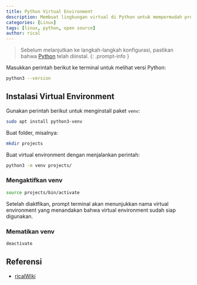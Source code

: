 ```yaml
---
title: Python Virtual Environment
description: Membuat lingkungan virtual di Python untuk mempermudah proses developments.
categories: [Linux]
tags: [linux, python, open source]
author: rical
---
```


> Sebelum melanjutkan ke langkah-langkah konfigurasi, pastikan bahwa <a href="https://www.python.org/" target="_blank">Python</a> telah diinstal.
{: .prompt-info }

Masukkan perintah berikut ke terminal untuk melihat versi Python:
```bash
python3 --version
```

## Instalasi Virtual Environment
Gunakan perintah berikut untuk menginstall paket `venv`:

```bash
sudo apt install python3-venv
```

Buat folder, misalnya:

```bash
mkdir projects
```

Buat virtual environment dengan menjalankan perintah:

```bash
python3 -m venv projects/
```

### Mengaktifkan venv

```bash
source projects/bin/activate
```
Setelah diaktfikan, prompt terminal akan menunjukkan nama virtual environment yang menandakan bahwa virtual environment sudah siap digunakan.

### Mematikan venv

``` bash
deactivate
```


## Referensi
- <a href="https://risnandapascal.github.io/ricalwiki.html" target="_blank">ricalWiki</a>






